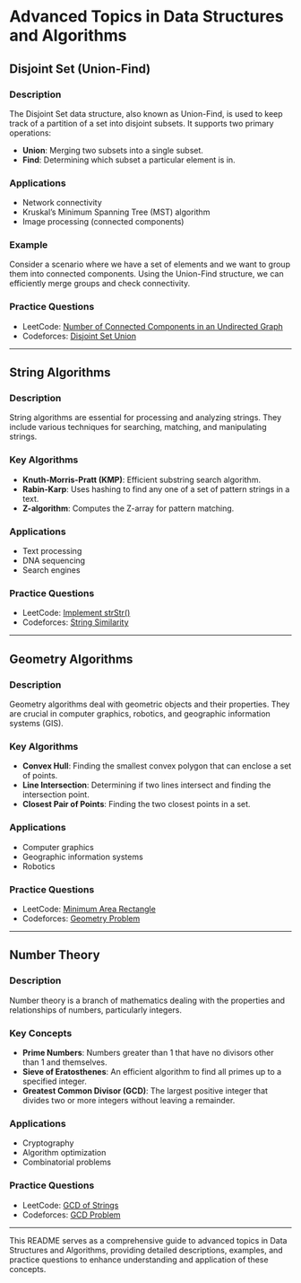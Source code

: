 # Advanced Topics in Data Structures and Algorithms

## Disjoint Set (Union-Find)

### Description
The Disjoint Set data structure, also known as Union-Find, is used to keep track of a partition of a set into disjoint subsets. It supports two primary operations:
- **Union**: Merging two subsets into a single subset.
- **Find**: Determining which subset a particular element is in.

### Applications
- Network connectivity
- Kruskal’s Minimum Spanning Tree (MST) algorithm
- Image processing (connected components)

### Example
Consider a scenario where we have a set of elements and we want to group them into connected components. Using the Union-Find structure, we can efficiently merge groups and check connectivity.

### Practice Questions
- LeetCode: [Number of Connected Components in an Undirected Graph](https://leetcode.com/problems/number-of-connected-components-in-an-undirected-graph/)
- Codeforces: [Disjoint Set Union](https://codeforces.com/problemset/problem/4/A)

---

## String Algorithms

### Description
String algorithms are essential for processing and analyzing strings. They include various techniques for searching, matching, and manipulating strings.

### Key Algorithms
- **Knuth-Morris-Pratt (KMP)**: Efficient substring search algorithm.
- **Rabin-Karp**: Uses hashing to find any one of a set of pattern strings in a text.
- **Z-algorithm**: Computes the Z-array for pattern matching.

### Applications
- Text processing
- DNA sequencing
- Search engines

### Practice Questions
- LeetCode: [Implement strStr()](https://leetcode.com/problems/implement-strstr/)
- Codeforces: [String Similarity](https://codeforces.com/problemset/problem/1352/A)

---

## Geometry Algorithms

### Description
Geometry algorithms deal with geometric objects and their properties. They are crucial in computer graphics, robotics, and geographic information systems (GIS).

### Key Algorithms
- **Convex Hull**: Finding the smallest convex polygon that can enclose a set of points.
- **Line Intersection**: Determining if two lines intersect and finding the intersection point.
- **Closest Pair of Points**: Finding the two closest points in a set.

### Applications
- Computer graphics
- Geographic information systems
- Robotics

### Practice Questions
- LeetCode: [Minimum Area Rectangle](https://leetcode.com/problems/minimum-area-rectangle/)
- Codeforces: [Geometry Problem](https://codeforces.com/problemset/problem/1000/A)

---

## Number Theory

### Description
Number theory is a branch of mathematics dealing with the properties and relationships of numbers, particularly integers.

### Key Concepts
- **Prime Numbers**: Numbers greater than 1 that have no divisors other than 1 and themselves.
- **Sieve of Eratosthenes**: An efficient algorithm to find all primes up to a specified integer.
- **Greatest Common Divisor (GCD)**: The largest positive integer that divides two or more integers without leaving a remainder.

### Applications
- Cryptography
- Algorithm optimization
- Combinatorial problems

### Practice Questions
- LeetCode: [GCD of Strings](https://leetcode.com/problems/gcd-of-strings/)
- Codeforces: [GCD Problem](https://codeforces.com/problemset/problem/1000/B)

---

This README serves as a comprehensive guide to advanced topics in Data Structures and Algorithms, providing detailed descriptions, examples, and practice questions to enhance understanding and application of these concepts.